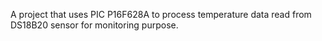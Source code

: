 A project that uses PIC P16F628A to process temperature data read from DS18B20 sensor for monitoring purpose.
